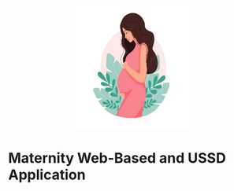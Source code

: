 <p align="center">
  <img src="public/global_assets/images/logo.png" alt="Image description" width="250" height="250">
</p>

# Maternity Web-Based and USSD Application
